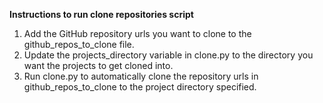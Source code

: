 **Instructions to run clone repositories script**
1) Add the GitHub repository urls you want to clone to the github_repos_to_clone file.
2) Update the projects_directory variable in clone.py to the directory you want the projects to get cloned into. 
3) Run clone.py to automatically clone the repository urls in github_repos_to_clone to the project directory specified.